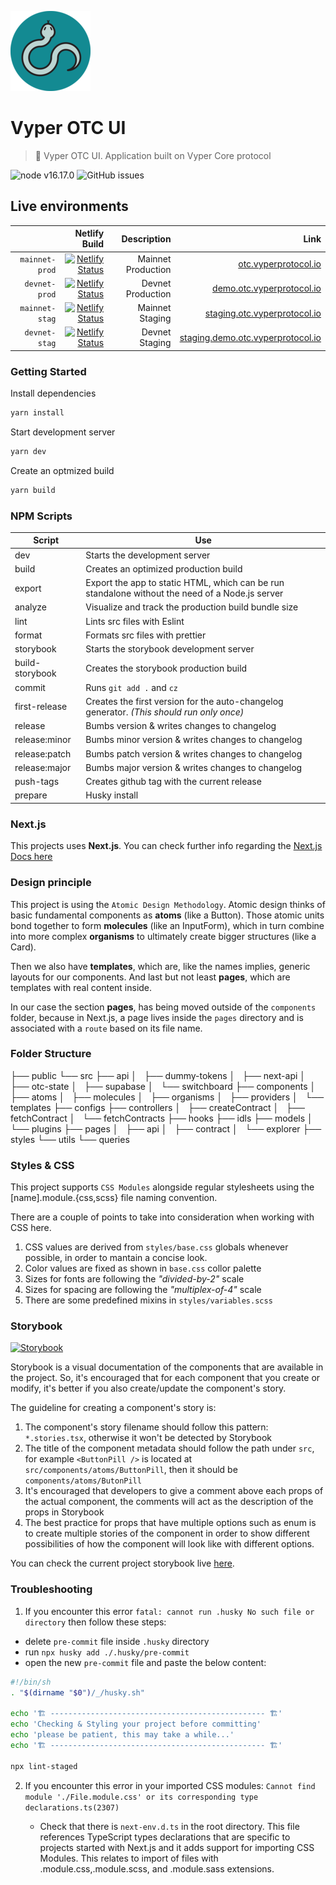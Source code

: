 ![Vyper Logo](https://raw.githubusercontent.com/vyper-protocol/branding/main/very-small-logo.png)

# Vyper OTC UI

> 🌿 Vyper OTC UI. Application built on Vyper Core protocol

![node v16.17.0](https://img.shields.io/badge/node-v16.17.0-blue.svg) ![GitHub issues](https://img.shields.io/github/issues/vyper-protocol/vyper-otc-ui?color=yellow)

## Live environments

|                |                                                                                                                                                               Netlify Build |        Description |                                                                           Link |
| -------------: | --------------------------------------------------------------------------------------------------------------------------------------------------------------------------: | -----------------: | -----------------------------------------------------------------------------: |
| `mainnet-prod` | [![Netlify Status](https://api.netlify.com/api/v1/badges/96cddd0a-032d-41b1-94fb-4af04ec79674/deploy-status)](https://app.netlify.com/sites/vyper-otc-mainnet-prod/deploys) | Mainnet Production |                           [otc.vyperprotocol.io](https://otc.vyperprotocol.io) |
|  `devnet-prod` |  [![Netlify Status](https://api.netlify.com/api/v1/badges/0f77a7ed-6f5d-4929-b79e-76867ba9da11/deploy-status)](https://app.netlify.com/sites/vyper-otc-devnet-prod/deploys) |  Devnet Production |                 [demo.otc.vyperprotocol.io](https://demo.otc.vyperprotocol.io) |
| `mainnet-stag` | [![Netlify Status](https://api.netlify.com/api/v1/badges/f85433c2-526f-4d89-aa5b-528c5aaf7ba8/deploy-status)](https://app.netlify.com/sites/vyper-otc-mainnet-stag/deploys) |    Mainnet Staging |           [staging.otc.vyperprotocol.io](https://staging.otc.vyperprotocol.io) |
|  `devnet-stag` |  [![Netlify Status](https://api.netlify.com/api/v1/badges/ef8c8363-94c6-47b5-a993-8c81fe4657ca/deploy-status)](https://app.netlify.com/sites/vyper-otc-devnet-stag/deploys) |     Devnet Staging | [staging.demo.otc.vyperprotocol.io](https://staging.demo.otc.vyperprotocol.io) |

### Getting Started

Install dependencies

```bash
yarn install
```

Start development server

```bash
yarn dev
```

Create an optmized build

```bash
yarn build
```

### NPM Scripts

| Script          | Use                                                                                             |
| --------------- | ----------------------------------------------------------------------------------------------- |
| dev             | Starts the development server                                                                   |
| build           | Creates an optimized production build                                                           |
| export          | Export the app to static HTML, which can be run standalone without the need of a Node.js server |
| analyze         | Visualize and track the production build bundle size                                            |
| lint            | Lints src files with Eslint                                                                     |
| format          | Formats src files with prettier                                                                 |
| storybook       | Starts the storybook development server                                                         |
| build-storybook | Creates the storybook production build                                                          |
| commit          | Runs `git add .` and `cz`                                                                       |
| first-release   | Creates the first version for the auto-changelog generator. _(This should run only once)_       |
| release         | Bumbs version & writes changes to changelog                                                     |
| release:minor   | Bumbs minor version & writes changes to changelog                                               |
| release:patch   | Bumbs patch version & writes changes to changelog                                               |
| release:major   | Bumbs major version & writes changes to changelog                                               |
| push-tags       | Creates github tag with the current release                                                     |
| prepare         | Husky install                                                                                   |

### Next.js

This projects uses **Next.js**. You can check further info regarding the [Next.js Docs here](https://nextjs.org/docs/getting-started)

### Design principle

This project is using the `Atomic Design Methodology`. Atomic design thinks of basic fundamental components as **atoms** (like a Button). Those atomic units bond together to form **molecules** (like an InputForm), which in turn combine into more complex **organisms** to ultimately create bigger structures (like a Card).

Then we also have **templates**, which are, like the names implies, generic layouts for our components. And last but not least **pages**, which are templates with real content inside.

In our case the section **pages**, has being moved outside of the `components` folder, because in Next.js, a page lives inside the `pages` directory and is associated with a `route` based on its file name.

### Folder Structure

├── public
└── src
├── api
│   ├── dummy-tokens
│   ├── next-api
│   ├── otc-state
│   ├── supabase
│   └── switchboard
├── components
│   ├── atoms
│   ├── molecules
│   ├── organisms
│   ├── providers
│   └── templates
├── configs
├── controllers
│   ├── createContract
│   ├── fetchContract
│   └── fetchContracts
├── hooks
├── idls
├── models
│   └── plugins
├── pages
│   ├── api
│   ├── contract
│   └── explorer
├── styles
└── utils
└── queries

### Styles & CSS

This project supports `CSS Modules` alongside regular stylesheets using the [name].module.{css,scss} file naming convention.

There are a couple of points to take into consideration when working with CSS here.

1. CSS values are derived from `styles/base.css` globals whenever possible, in order to mantain a concise look.
2. Color values are fixed as shown in `base.css` collor palette
3. Sizes for fonts are following the _"divided-by-2"_ scale
4. Sizes for spacing are following the _"multiplex-of-4"_ scale
5. There are some predefined mixins in `styles/variables.scss`

### Storybook

[![Storybook](https://img.shields.io/badge/-Storybook-FF4785?style=for-the-badge&logo=storybook&logoColor=white)](https://vyper-otc-storybook.netlify.app)

Storybook is a visual documentation of the components that are available in the project. So, it's encouraged that for each component that you create or modify, it's better if you also create/update the component's story.

The guideline for creating a component's story is:

1. The component's story filename should follow this pattern: `*.stories.tsx`, otherwise it won't be detected by Storybook
2. The title of the component metadata should follow the path under `src`, for example `<ButtonPill />` is located at `src/components/atoms/ButtonPill`, then it should be `components/atoms/ButonPill`
3. It's encouraged that developers to give a comment above each props of the actual component, the comments will act as the description of the props in Storybook
4. The best practice for props that have multiple options such as enum is to create multiple stories of the component in order to show different possibilities of how the component will look like with different options.

You can check the current project storybook live [here](https://vyper-otc-storybook.netlify.app).

### Troubleshooting

1. If you encounter this error `fatal: cannot run .husky No such file or directory` then follow these steps:

- delete `pre-commit` file inside `.husky` directory
- run `npx husky add ./.husky/pre-commit`
- open the new `pre-commit` file and paste the below content:

```bash
#!/bin/sh
. "$(dirname "$0")/_/husky.sh"

echo '🏗️ ------------------------------------------------ 🏗️'
echo 'Checking & Styling your project before committing'
echo 'please be patient, this may take a while...'
echo '🏗️ ------------------------------------------------ 🏗️'

npx lint-staged
```

2. If you encounter this error in your imported CSS modules: `Cannot find module './File.module.css' or its corresponding type declarations.ts(2307)`

   - Check that there is `next-env.d.ts` in the root directory. This file references TypeScript types declarations that are specific to projects started with Next.js and it adds support for importing CSS Modules. This relates to import of files with .module.css,.module.scss, and .module.sass extensions.
